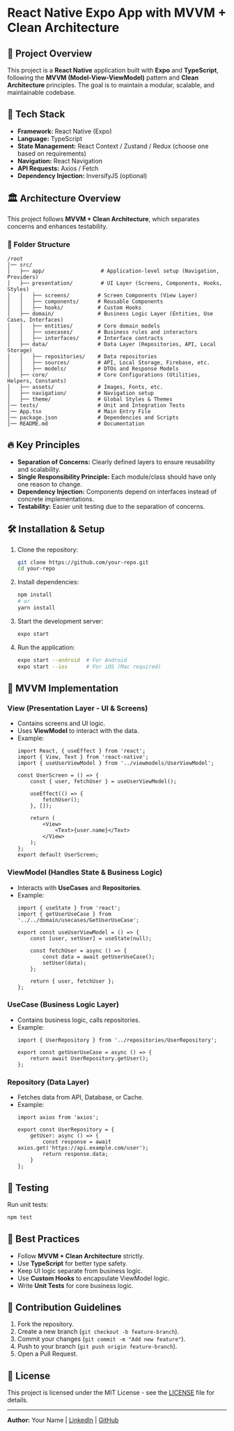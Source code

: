 # React Native Expo App with MVVM + Clean Architecture

## 📌 Project Overview
This project is a **React Native** application built with **Expo** and **TypeScript**, following the **MVVM (Model-View-ViewModel)** pattern and **Clean Architecture** principles. The goal is to maintain a modular, scalable, and maintainable codebase.

## 🚀 Tech Stack
- **Framework:** React Native (Expo)
- **Language:** TypeScript
- **State Management:** React Context / Zustand / Redux (choose one based on requirements)
- **Navigation:** React Navigation
- **API Requests:** Axios / Fetch
- **Dependency Injection:** InversifyJS (optional)

## 🏛️ Architecture Overview
This project follows **MVVM + Clean Architecture**, which separates concerns and enhances testability.

### 📂 Folder Structure
```
/root
│── src/
│   ├── app/                  # Application-level setup (Navigation, Providers)
│   ├── presentation/         # UI Layer (Screens, Components, Hooks, Styles)
│   │   ├── screens/         # Screen Components (View Layer)
│   │   ├── components/      # Reusable Components
│   │   ├── hooks/           # Custom Hooks
│   ├── domain/              # Business Logic Layer (Entities, Use Cases, Interfaces)
│   │   ├── entities/        # Core domain models
│   │   ├── usecases/        # Business rules and interactors
│   │   ├── interfaces/      # Interface contracts
│   ├── data/                # Data Layer (Repositories, API, Local Storage)
│   │   ├── repositories/    # Data repositories
│   │   ├── sources/         # API, Local Storage, Firebase, etc.
│   │   ├── models/          # DTOs and Response Models
│   ├── core/                # Core Configurations (Utilities, Helpers, Constants)
│   ├── assets/              # Images, Fonts, etc.
│   ├── navigation/          # Navigation setup
│   ├── theme/               # Global Styles & Themes
│── tests/                   # Unit and Integration Tests
│── App.tsx                  # Main Entry File
│── package.json             # Dependencies and Scripts
│── README.md                # Documentation
```

## 🔥 Key Principles
- **Separation of Concerns:** Clearly defined layers to ensure reusability and scalability.
- **Single Responsibility Principle:** Each module/class should have only one reason to change.
- **Dependency Injection:** Components depend on interfaces instead of concrete implementations.
- **Testability:** Easier unit testing due to the separation of concerns.

## 🛠️ Installation & Setup
1. Clone the repository:
   ```sh
   git clone https://github.com/your-repo.git
   cd your-repo
   ```

2. Install dependencies:
   ```sh
   npm install
   # or
   yarn install
   ```

3. Start the development server:
   ```sh
   expo start
   ```

4. Run the application:
   ```sh
   expo start --android  # For Android
   expo start --ios      # For iOS (Mac required)
   ```

## 📌 MVVM Implementation
### **View (Presentation Layer - UI & Screens)**
- Contains screens and UI logic.
- Uses **ViewModel** to interact with the data.
- Example:
  ```tsx
  import React, { useEffect } from 'react';
  import { View, Text } from 'react-native';
  import { useUserViewModel } from '../viewmodels/UserViewModel';

  const UserScreen = () => {
      const { user, fetchUser } = useUserViewModel();
      
      useEffect(() => {
          fetchUser();
      }, []);
      
      return (
          <View>
              <Text>{user.name}</Text>
          </View>
      );
  };
  export default UserScreen;
  ```

### **ViewModel (Handles State & Business Logic)**
- Interacts with **UseCases** and **Repositories**.
- Example:
  ```tsx
  import { useState } from 'react';
  import { getUserUseCase } from '../../domain/usecases/GetUserUseCase';

  export const useUserViewModel = () => {
      const [user, setUser] = useState(null);
      
      const fetchUser = async () => {
          const data = await getUserUseCase();
          setUser(data);
      };
      
      return { user, fetchUser };
  };
  ```

### **UseCase (Business Logic Layer)**
- Contains business logic, calls repositories.
- Example:
  ```tsx
  import { UserRepository } from '../repositories/UserRepository';

  export const getUserUseCase = async () => {
      return await UserRepository.getUser();
  };
  ```

### **Repository (Data Layer)**
- Fetches data from API, Database, or Cache.
- Example:
  ```tsx
  import axios from 'axios';

  export const UserRepository = {
      getUser: async () => {
          const response = await axios.get('https://api.example.com/user');
          return response.data;
      }
  };
  ```

## 🧪 Testing
Run unit tests:
```sh
npm test
```

## 📌 Best Practices
- Follow **MVVM + Clean Architecture** strictly.
- Use **TypeScript** for better type safety.
- Keep UI logic separate from business logic.
- Use **Custom Hooks** to encapsulate ViewModel logic.
- Write **Unit Tests** for core business logic.

## 🤝 Contribution Guidelines
1. Fork the repository.
2. Create a new branch (`git checkout -b feature-branch`).
3. Commit your changes (`git commit -m "Add new feature"`).
4. Push to your branch (`git push origin feature-branch`).
5. Open a Pull Request.

## 📜 License
This project is licensed under the MIT License - see the [LICENSE](LICENSE) file for details.

---
**Author:** Your Name | [LinkedIn](https://linkedin.com/in/yourname) | [GitHub](https://github.com/yourprofile)

